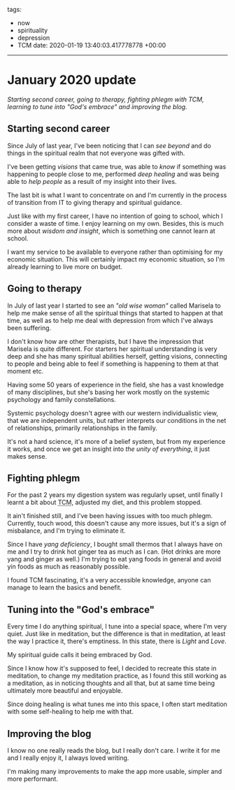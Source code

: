 tags:
- now
- spirituality
- depression
- TCM
date: 2020-01-19 13:40:03.417778778 +00:00

---



# January 2020 update

_Starting second career, going to therapy, fighting phlegm with TCM, learning to tune into "God's embrace" and improving the blog._

## Starting second career

Since July of last year, I've been noticing that I can _see beyond_ and do things in the spiritual realm that not everyone was gifted with.

I've been getting _visions_ that came true, was able to _know_ if something was happening to people close to me, performed _deep healing_ and was being able to _help people_ as a result of my insight into their lives.

The last bit is what I want to concentrate on and I'm currently in the process of transition from IT to giving therapy and spiritual guidance.

Just like with my first career, I have no intention of going to school, which I consider a waste of time. I enjoy learning on my own. Besides, this is much more about _wisdom and insight_, which is something one cannot learn at school.

I want my service to be available to everyone rather than optimising for my economic situation. This will certainly impact my economic situation, so I'm already learning to live more on budget.

## Going to therapy

In July of last year I started to see an _"old wise woman"_ called Marisela to help me make sense of all the spiritual things that started to happen at that time, as well as to help me deal with depression from which I've always been suffering.

I don't know how are other therapists, but I have the impression that Marisela is quite different. For starters her spiritual understanding is very deep and she has many spiritual abilities herself, getting visions, connecting to people and being able to feel if something is happening to them at that moment etc.

Having some 50 years of experience in the field, she has a vast knowledge of many disciplines, but she's basing her work mostly on the systemic psychology and family constellations.

Systemic psychology doesn't agree with our western individualistic view, that we are independent units, but rather interprets our conditions in the net of relationships, primarily relationships in the family.

It's not a hard science, it's more of a belief system, but from my experience it works, and once we get an insight into _the unity of everything_, it just makes sense.

## Fighting phlegm

For the past 2 years my digestion system was regularly upset, until finally I learnt a bit about <abbr title="Traditional Chinese medicine">TCM</abbr>, adjusted my diet, and this problem stopped.

It ain't finished still, and I've been having issues with too much phlegm. Currently, touch wood, this doesn't cause any more issues, but it's a sign of misbalance, and I'm trying to eliminate it.

Since I have _yang deficiency_, I bought small thermos that I always have on me and I try to drink hot ginger tea as much as I can. (Hot drinks are more yang and ginger as well.) I'm trying to eat yang foods in general and avoid yin foods as much as reasonably possible.

I found TCM fascinating, it's a very accessible knowledge, anyone can manage to learn the basics and benefit.

## Tuning into the "God's embrace"

Every time I do anything spiritual, I tune into a special space, where I'm very quiet. Just like in meditation, but the difference is that in meditation, at least the way I practice it, there's emptiness. In this state, there is _Light_ and _Love_.

My spiritual guide calls it being embraced by God.

Since I know how it's supposed to feel, I decided to recreate this state in meditation, to change my meditation practice, as I found this still working as a meditation, as in noticing thoughts and all that, but at same time being ultimately more beautiful and enjoyable.

Since doing healing is what tunes me into this space, I often start meditation with some self-healing to help me with that.

## Improving the blog

I know no one really reads the blog, but I really don't care. I write it for me and I really enjoy it, I always loved writing.

I'm making many improvements to make the app more usable, simpler and more performant.
